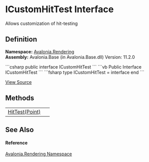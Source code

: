 # ICustomHitTest Interface


Allows customization of hit-testing



## Definition
**Namespace:** <a href="N_Avalonia_Rendering">Avalonia.Rendering</a>  
**Assembly:** Avalonia.Base (in Avalonia.Base.dll) Version: 11.2.0

<Tabs groupId="api-code-preview">
<TabItem value="csharp" label="C#">
```csharp
public interface ICustomHitTest
```
</TabItem>
<TabItem value="vb" label="VB">
```vb
Public Interface ICustomHitTest
```
</TabItem>
<TabItem value="fsharp" label="F#">
```fsharp
type ICustomHitTest = interface end
```
</TabItem>
</Tabs>



<a href="https://github.com/AvaloniaUI/Avalonia/tree/master/src/Avalonia.Base/Rendering/ICustomHitTest.cs" title="View the source code">View Source</a>



## Methods
<table>
<tr>
<td><a href="M_Avalonia_Rendering_ICustomHitTest_HitTest">HitTest(Point)</a></td>
<td> </td>
</tr>
</table>

## See Also


#### Reference
<a href="N_Avalonia_Rendering">Avalonia.Rendering Namespace</a>  

